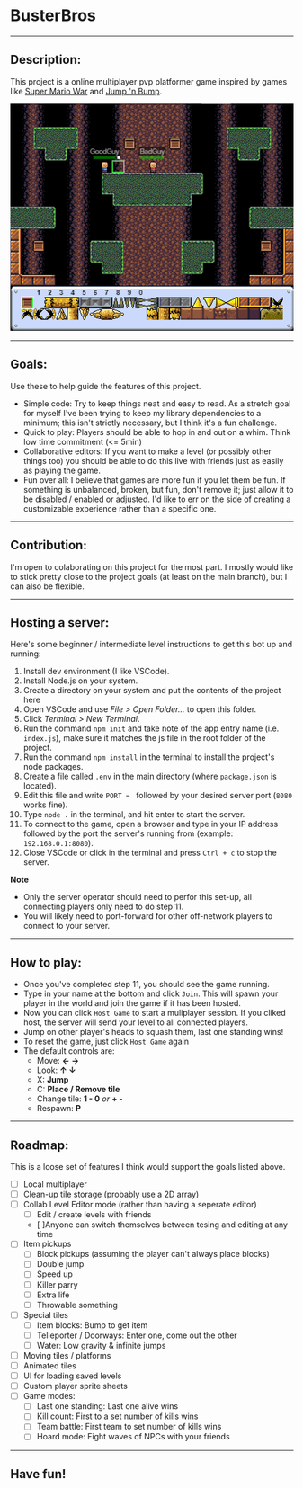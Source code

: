# BusterBros
-----------------------------------------------------------
## Description:

This project is a online multiplayer pvp platformer game inspired by games like [Super Mario War](https://en.wikipedia.org/wiki/Super_Mario_War) and [Jump 'n Bump](https://en.wikipedia.org/wiki/Jump_%27n_Bump).

![Stomping on a player](/social/BasicStomp.gif?raw=true "Stomping on a player")

-----------------------------------------------------------
## Goals:
Use these to help guide the features of this project.

* Simple code: Try to keep things neat and easy to read. As a stretch goal for myself I've been trying to keep my library dependencies to a minimum; this isn't strictly necessary, but I think it's a fun challenge.
* Quick to play: Players should be able to hop in and out on a whim. Think low time commitment (<= 5min)
* Collaborative editors: If you want to make a level (or possibly other things too) you should be able to do this live with friends just as easily as playing the game.
* Fun over all: I believe that games are more fun if you let them be fun. If something is unbalanced, broken, but fun, don't remove it; just allow it to be disabled / enabled or adjusted. I'd like to err on the side of creating a customizable experience rather than a specific one.

-----------------------------------------------------------
## Contribution:
I'm open to colaborating on this project for the most part. I mostly would like to stick pretty close to the project goals (at least on the main branch), but I can also be flexible.

-----------------------------------------------------------
## Hosting a server:

Here's some beginner / intermediate level instructions to get this bot up and running:

1. Install dev environment (I like VSCode).
2. Install Node.js on your system.
3. Create a directory on your system and put the contents of the project here
4. Open VSCode and use *File > Open Folder...* to open this folder.
5. Click *Terminal > New Terminal*.
6. Run the command `npm init` and take note of the app entry name (i.e. `index.js`), make sure it matches the js file in the root folder of the project.
7. Run the command `npm install` in the terminal to install the project's node packages.
8. Create a file called `.env` in the main directory (where `package.json` is located).
9. Edit this file and write `PORT = ` followed by your desired server port (`8080` works fine).
10. Type `node .` in the terminal, and hit enter to start the server.
11. To connect to the game, open a browser and type in your IP address followed by the port the server's running from (example: `192.168.0.1:8080`).
12. Close VSCode or click in the terminal and press `Ctrl + c` to stop the server.

**Note**
- Only the server operator should need to perfor this set-up, all connecting players only need to do step 11.
- You will likely need to port-forward for other off-network players to connect to your server.

-----------------------------------------------------------
## How to play:

- Once you've completed step 11, you should see the game running.
- Type in your name at the bottom and click `Join`. This will spawn your player in the world and join the game if it has been hosted.
- Now you can click `Host Game` to start a muliplayer session. If you cliked host, the server will send your level to all connected players.
- Jump on other player's heads to squash them, last one standing wins!
- To reset the game, just click `Host Game` again
- The default controls are: 
    - Move: **← →**
    - Look: **↑ ↓**
    - X: **Jump**
    - C: **Place / Remove tile**
    - Change tile: **1 - 0** *or* **+ -**
    - Respawn: **P**

-----------------------------------------------------------
## Roadmap:
This is a loose set of features I think would support the goals listed above.

- [ ] Local multiplayer
- [ ] Clean-up tile storage (probably use a 2D array)
- [ ] Collab Level Editor mode (rather than having a seperate editor)
	- [ ] Edit / create levels with friends
	- [ ]Anyone can switch themselves between tesing and editing at any time
- [ ] Item pickups
	- [ ] Block pickups (assuming the player can't always place blocks)
	- [ ] Double jump
	- [ ] Speed up
	- [ ] Killer parry
	- [ ] Extra life
	- [ ] Throwable something
- [ ] Special tiles
	- [ ] Item blocks: Bump to get item
	- [ ] Telleporter / Doorways: Enter one, come out the other
	- [ ] Water: Low gravity & infinite jumps
- [ ] Moving tiles / platforms
- [ ] Animated tiles
- [ ] UI for loading saved levels
- [ ] Custom player sprite sheets
- [ ] Game modes:
    - [ ] Last one standing: Last one alive wins
    - [ ] Kill count: First to a set number of kills wins
    - [ ] Team battle: First team to set number of kills wins
	- [ ] Hoard mode: Fight waves of NPCs with your friends

-----------------------------------------------------------
## Have fun!
